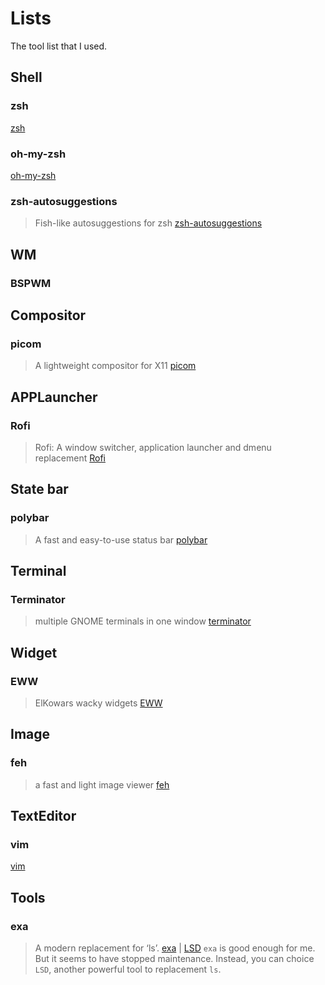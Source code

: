 # Lists
The tool list that I used.

## Shell
### zsh
[zsh](https://www.zsh.org/)

### oh-my-zsh
[oh-my-zsh](https://ohmyz.sh/)

### zsh-autosuggestions
> Fish-like autosuggestions for zsh
[zsh-autosuggestions](https://github.com/zsh-users/zsh-autosuggestions)


## WM
### BSPWM

## Compositor
### picom
> A lightweight compositor for X11
[picom](https://github.com/yshui/picom)


## APPLauncher
### Rofi
> Rofi: A window switcher, application launcher and dmenu replacement
[Rofi](https://github.com/davatorium/rofi) 

## State bar
### polybar
> A fast and easy-to-use status bar
[polybar](https://github.com/polybar/polybar)

## Terminal
### Terminator
> multiple GNOME terminals in one window
[terminator](https://github.com/gnome-terminator/terminator)


## Widget
### EWW
> ElKowars wacky widgets
[EWW](https://github.com/elkowar/eww) 


## Image
### feh
> a fast and light image viewer
[feh](https://github.com/derf/feh) 

## TextEditor
### vim
[vim](https://github.com/vim/vim)


## Tools
### exa
> A modern replacement for ‘ls’.
[exa](https://github.com/ogham/exa)  |  [LSD](https://github.com/Peltoche/lsd) 
`exa` is good enough for me. But it seems to have stopped maintenance.
Instead, you can choice `LSD`, another powerful tool to replacement `ls`.


